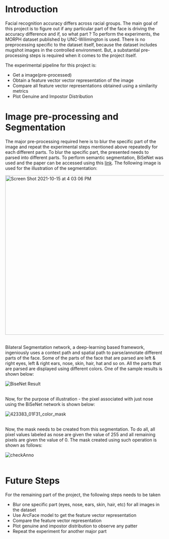 # Introduction

Facial recognition accuracy differs across racial groups. The main goal of this project is to figure out if any particular part of the face is driving the accuracy difference and if, so what part ? To perform the experiments, the MORPH dataset published by UNC-Wilimington is used. There is no preprocessing specific to the dataset itself, because the dataset includes mugshot images in the controlled environment. But, a substantial pre-processing steps is required when it comes to the project itself. 
 
The experimental pipeline for this project is:
 - Get a image(pre-processed)
 - Obtain a feature vector vector representation of the image
 - Compare all feature vector representations obtained using a similarity metrics
 - Plot Genuine and Impostor Distribution 


# Image pre-processing and Segmentation

The major pre-processing required here is to blur the specific part of the image and repeat the experimental steps mentioned above repeatedly for each different parts. To blur the specific part, the presented needs to parsed into different parts. To perform semantic segmentation, BiSeNet was used and the paper can be accessed using this [link](https://arxiv.org/abs/1808.00897). The following image is used for the illustration of the segmentation:

<img width="506" alt="Screen Shot 2021-10-15 at 4 03 06 PM" src="https://user-images.githubusercontent.com/40056517/137547027-76901ff1-d575-45a3-8331-186a23b60c0c.png"> <br > <br >

Bilateral Segmentation network, a deep-learning based framework, ingeniously uses a context path and spatial path to parse/annotate different parts of the face. Some of the parts of the face that are parsed are left & right eyes, left & right ears, nose, skin, hair, hat and so on. All the parts that are parsed are displayed using different colors. One of the sample results is shown below:

![BiseNet Result](https://user-images.githubusercontent.com/40056517/137433274-70e43f2d-c2d5-4851-af88-785c75a6a219.png) <br ><br >

Now, for the purpose of illustration - the pixel associated with just nose using the BiSeNet network is shown below:

![423383_01F31_color_mask](https://user-images.githubusercontent.com/40056517/137429053-5d781713-d363-4d84-8ba3-1d7bac5f23e5.png) <br ><br >

Now, the mask needs to be created from this segmentation. To do all, all pixel values labeled as nose are given the value of 255 and all remaining pixels are given the value of 0. The mask created using such operation is shown as follows:

![checkAnno](https://user-images.githubusercontent.com/40056517/137429036-c6542d93-8010-4b4e-9281-769397a56ace.png) <br ><br >


# Future Steps

For the remaining part of the project, the following steps needs to be taken
- Blur one specific part (eyes, nose, ears, skin, hair, etc) for all images in the dataset
- Use ArcFace model to get the feature vector representation
- Compare the feature vector representation
- Plot genuine and impostor distribution to observe any patter
- Repeat the experiment for another major part
